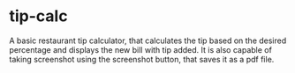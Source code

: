 # tip-calc

A basic restaurant tip calculator, that calculates the tip based on the desired percentage and displays the new bill with tip added. It is also capable of taking screenshot using the screenshot button, that saves it as a pdf file.
